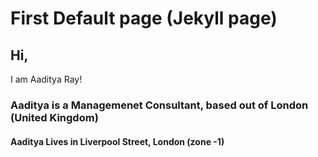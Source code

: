 # First Default page (Jekyll page)
## Hi,
I am Aaditya Ray!
### Aaditya is a Managemenet Consultant, based out of London (United Kingdom)
#### Aaditya Lives in Liverpool Street, London (zone -1)

